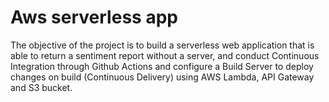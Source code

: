 # Aws serverless app
The objective of the project is to build a serverless web application that is able to return a sentiment report without a server, and conduct Continuous Integration through Github Actions and configure a Build Server to deploy changes on build (Continuous Delivery) using AWS Lambda, API Gateway and S3 bucket.
